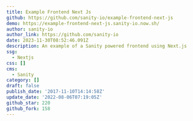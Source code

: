 ```yaml
---
title: Example Frontend Next Js
github: https://github.com/sanity-io/example-frontend-next-js
demo: https://example-frontend-next-js.sanity-io.now.sh/
author: sanity-io
author_link: https://github.com/sanity-io
date: 2023-11-30T08:52:46.091Z
description: An example of a Sanity powered frontend using Next.js
ssg:
  - Nextjs
css: []
cms:
  - Sanity
category: []
draft: false
publish_date: '2017-11-10T14:14:58Z'
update_date: '2022-08-06T07:19:05Z'
github_star: 220
github_fork: 158
---
```

